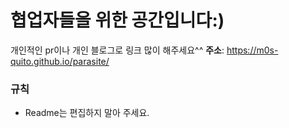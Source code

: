 # 협업자들을 위한 공간입니다:)
개인적인 pr이나 개인 블로그로 링크 많이 해주세요^^
**주소**: https://m0s-quito.github.io/parasite/

### 규칙
- Readme는 편집하지 말아 주세요.


